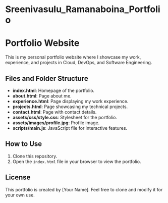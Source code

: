 # Sreenivasulu_Ramanaboina_Portfolio
# Portfolio Website

This is my personal portfolio website where I showcase my work, experience, and projects in Cloud, DevOps, and Software Engineering.

## Files and Folder Structure

- **index.html**: Homepage of the portfolio.
- **about.html**: Page about me.
- **experience.html**: Page displaying my work experience.
- **projects.html**: Page showcasing my technical projects.
- **contact.html**: Page with contact details.
- **assets/css/style.css**: Stylesheet for the portfolio.
- **assets/images/profile.jpg**: Profile image.
- **scripts/main.js**: JavaScript file for interactive features.

## How to Use

1. Clone this repository.
2. Open the `index.html` file in your browser to view the portfolio.

## License

This portfolio is created by [Your Name]. Feel free to clone and modify it for your own use.
